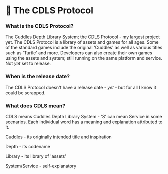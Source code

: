 # 🧸 The CDLS Protocol

### What is the CDLS Protocol?

The Cuddles Depth Library System; the CDLS Protocol - my largest project yet. The CDLS Protocol is a library of assets and games for all ages. Some of the standard games include the original 'Cuddles' as well as various titles such as 'Turtle' and more. Developers can also create their own games using the assets and system; still running on the same platform and service. Not *yet* set to release.

### When is the release date?

The CDLS Protocol doesn't have a release date - *yet* - but for all I know it could be scrapped.

### What does CDLS mean?

CDLS means Cuddles Depth Library System - 'S' can mean Service in some scenarios.
Each individual word has a meaning and explanation attributed to it.

Cuddles - its originally intended title and inspiration

Depth - its codename

Library - its library of 'assets'

System/Service - self-explanatory